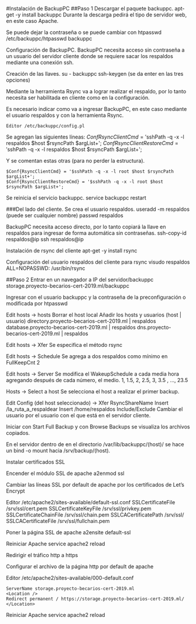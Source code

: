 #Instalación de BackupPC
##Paso 1
Descargar el paquete backuppc.
		apt-get -y install backuppc
Durante la descarga pedirá el tipo de servidor web, en este caso Apache.

Se puede dejar la contraseña o se puede cambiar con
	htpasswd /etc/backuppc/htpasswd backuppc

Configuración de BackupPC.
BackupPC necesita acceso sin contraseña a un usuario del servidor cliente donde se requiere sacar los respaldos mediante una conexión ssh.

Creación de las llaves.
		su - backuppc 
		ssh-keygen (se da enter en las tres opciones)

Mediante la herramienta Rsync va a lograr realizar el respaldo, por lo tanto necesita ser habilitada en cliente como en la configuración.

Es necesario indicar como va a ingresar BackupPC, en este caso mediante el usuario respaldos y con la herramienta Rsync.

	Editor /etc/backuppc/config.pl

Se agregan las siguientes líneas:
	$Conf{RsyncClientCmd} = '$sshPath -q -x -l respaldos $host $rsyncPath $argList+';
	$Conf{RsyncClientRestoreCmd} = '$sshPath -q -x -l respaldos $host $rsyncPath $argList+';

Y se comentan estas otras (para no perder la estructura).

	$Conf{RsyncClientCmd} = '$sshPath -q -x -l root $host $rsyncPath $argList+';
	$Conf{RsyncClientRestoreCmd} = '$sshPath -q -x -l root $host $rsyncPath $argList+';

Se reinicia el servicio backuppc.
service backuppc restart

###Del lado del cliente.
Se crea el usuario respaldos.
		useradd -m respaldos (puede ser cualquier nombre)
		passwd respaldos

BackupPC necesita acceso directo, por lo tanto copiará la llave en respaldos para ingresar de forma automática sin contraseñas.
	ssh-copy-id respaldos@ip
	ssh respaldos@ip

Instalación de rsync del cliente
	apt-get -y install rsync

Configuración del usuario respaldos del cliente para rsync
visudo
		respaldos ALL=NOPASSWD: /usr/bin/rsync
		
##Paso 2
Entrar en un navegador a
	IP del servidor/backuppc 
	storage.proyecto-becarios-cert-2019.ml/backuppc
	
Ingresar con el usuario backuppc y la contraseña de la preconfiguración o modificada por htpasswd

Edit hosts -> hosts
	Borrar el host local
		Añadir los hosts y usuarios (host | usuario)
		directory.proyecto-becarios-cert-2019.ml | respaldos
		database.proyecto-becarios-cert-2019.ml | respaldos
		dns.proyecto-becarios-cert-2019.ml | respaldos 

Edit hosts -> Xfer
	Se especifica el método rsync
 
Edit hosts -> Schedule
	Se agrega a dos respaldos como mínimo en
		FullKeepCnt 2
 
Edit hosts -> Server
	Se modifica el WakeupSchedule a cada media hora agregando después de cada número, el medio.
		1, 1.5, 2, 2.5, 3, 3.5 , …, 23.5
 
Hosts -> Select a host
	Se selecciona el host a realizar el primer backup.
	
Edit Config (del host seleccionado) -> Xfer
	RsyncShareName 
			Insert /la_ruta_a_respaldear
			Insert /home/respaldos
	Include/Exclude
			Cambiar el usuario por el usuario con el que está en el servidor cliente.
 
Iniciar con Start Full Backup y con Browse Backups se visualiza los archivos copiados.

En el servidor dentro de en el directorio /var/lib/backuppc/(host)/ se hace un bind -o mount hacia /srv/backup/(host).

Instalar certificados SSL

Encender el módulo SSL de apache
		a2enmod ssl
	
Cambiar las líneas SSL por default de apache por los certificados de Let’s Encrypt

Editor  /etc/apache2/sites-available/default-ssl.conf 
		SSLCertificateFile /srv/ssl/cert.pem
		SSLCertificateKeyFile /srv/ssl/privkey.pem
		SSLCertificateChainFile /srv/ssl/chain.pem
		SSLCACertificatePath /srv/ssl/
		SSLCACertificateFile /srv/ssl/fullchain.pem
			
Poner la página SSL de apache
		a2ensite default-ssl
		
Reiniciar Apache
			service apache2 reload
		
Redirigir el tráfico http a https

Configurar el archivo de la página http por default de apache

Editor  /etc/apache2/sites-available/000-default.conf 

	ServerName storage.proyecto-becarios-cert-2019.ml
	<Location />
	Redirect permanent / https://storage.proyecto-becarios-cert-2019.ml/
	</Location>
	
Reiniciar Apache
		service apache2 reload
